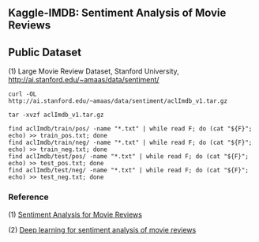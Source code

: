 ## Kaggle-IMDB: Sentiment Analysis of Movie Reviews

## Public Dataset
(1) Large Movie Review Dataset, Stanford University,  http://ai.stanford.edu/~amaas/data/sentiment/

~~~
curl -OL http://ai.stanford.edu/~amaas/data/sentiment/aclImdb_v1.tar.gz

tar -xvzf aclImdb_v1.tar.gz

find aclImdb/train/pos/ -name "*.txt" | while read F; do (cat "${F}"; echo) >> train_pos.txt; done
find aclImdb/train/neg/ -name "*.txt" | while read F; do (cat "${F}"; echo) >> train_neg.txt; done
find aclImdb/test/pos/ -name "*.txt" | while read F; do (cat "${F}"; echo) >> test_pos.txt; done
find aclImdb/test/neg/ -name "*.txt" | while read F; do (cat "${F}"; echo) >> test_neg.txt; done
~~~

### Reference
(1) [Sentiment Analysis for Movie Reviews](https://cseweb.ucsd.edu/~jmcauley/cse255/reports/fa15/003.pdf)

(2) [Deep learning for sentiment analysis of movie reviews](https://cs224d.stanford.edu/reports/PouransariHadi.pdf)
